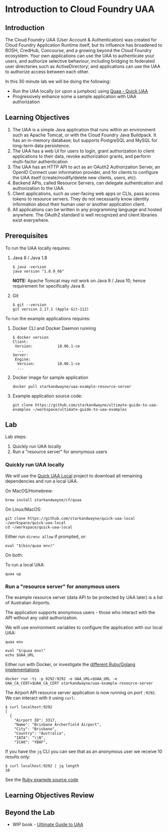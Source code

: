 # Introduction to Cloud Foundry UAA

## Introduction

The Cloud Foundry UAA (User Account & Authentication) was created for Cloud Foundry Application Runtime itself, but its influence has broadened to BOSH, CredHub, Concourse, and a growing beyond the Cloud Foundry ecosystem. Your own applications can use the UAA to authenticate your users, and authorize selective behaviour, including bridging to federated user directories such as ActiveDirectory; and applications can use the UAA to authorize access between each other.

In this 30 minute lab we will be doing the following:

* Run the UAA locally (or upon a jumpbox) using [Quaa - Quick UAA](https://github.com/starkandwayne/quaa)
* Progressively enhance some a sample application with UAA authorization

## Learning Objectives

1. The UAA is a simple Java application that runs within an environment such as Apache Tomcat, or with the Cloud Foundry Java Buildpack. It has an in-memory database; but supports PostgreSQL and MySQL for long-term data persistence.
1. The UAA has a web UI for users to login, grant authorization to client applications to their data, revoke authorization grants, and perform multi-factor authentication
1. The UAA has an HTTP API to act as an OAuth2 Authorization Server, an OpenID Connect user information provider, and for clients to configure the UAA itself (create/modify/delete new clients, users, etc).
1. Backend APIs, called Resource Servers, can delegate authentication and authorization to the UAA.
1. Client applications, such as user-facing web apps or CLIs, pass access tokens to resource servers. They do not necessarily know identity information about their human user or another application client.
1. All applications can be written in any programming language and hosted anywhere. The OAuth2 standard is well recognized and client libraries exist everywhere.

## Prerequisites

To run the UAA locally requires:

1. Java 8 / Java 1.8

    ```plain
    $ java -version
    java version "1.8.0_66"
    ```

    **NOTE:** Apache Tomcat may not work on Java 9 / Java 10; hence requirement for specifically Java 8.

1. Git

    ```plain
    $ git --version
    git version 2.17.1 (Apple Git-112)
    ```

To run the example applications requires:

1. Docker CLI and Docker Daemon running

    ```plain
    $ docker version
    Client:
     Version:           18.06.1-ce
      ...
    Server:
     Engine:
      Version:          18.06.1-ce
      ...
    ```

1. Docker image for sample application

    ```plain
    docker pull starkandwayne/uaa-example-resource-server
    ```

1. Example application source code:

    ```plain
    git clone https://github.com/starkandwayne/ultimate-guide-to-uaa-examples ~/workspace/ultimate-guide-to-uaa-examples
    ```

## Lab

Lab steps:

1. Quickly run UAA locally
1. Run a "resource server" for anonymous users

### Quickly run UAA locally

We will use the [Quick UAA Local](https://github.com/starkandwayne/quick-uaa-local/) project to download all remaining dependencies and run a local UAA.

On MacOS/Homebrew:

```plain
brew install starkandwayne/cf/quaa
```

On Linux/MacOS:

```plain
git clone https://github.com/starkandwayne/quick-uaa-local ~/workspace/quick-uaa-local
cd ~/workspace/quick-uaa-local
```

Either run `direnv allow` if prompted, or:

```plain
eval "$(bin/quaa env)"
```

On both:

To run a local UAA:

```plain
quaa up
```

### Run a "resource server" for anonymous users

The example resource server (data API to be protected by UAA later) is a list of Australian Airports.

The application supports anonymous users - those who interact with the API without any valid authorization.

We will use environment variables to configure the application with our local UAA:

```plain
quaa env

eval "$(quaa env)"
echo $UAA_URL
```

Either run with Docker, or investigate the [different Ruby/Golang implementations](https://github.com/starkandwayne/ultimate-guide-to-uaa-examples)

```plain
docker run -ti -p 9292:9292 -e UAA_URL=$UAA_URL -e UAA_CA_CERT=$UAA_CA_CERT starkandwayne/uaa-example-resource-server
```

The Airport API resource server application is now running on port `:9292`. We can interact with it using `curl`:

```plain
$ curl localhost:9292
[
  {
    "Airport ID": 3317,
    "Name": "Brisbane Archerfield Airport",
    "City": "Brisbane",
    "Country": "Australia",
    "IATA": "\\N",
    "ICAO": "YBAF",
```

If you have the `jq` CLI you can see that as an anonymous user we receive 10 results only:

```plain
$ curl localhost:9292 | jq length
10
```

See the [Ruby example source code](https://github.com/starkandwayne/ultimate-guide-to-uaa-examples/blob/master/ruby/resource-server/config.ru#L24-L27)

## Learning Objectives Review

## Beyond the Lab

* WIP book - [Ultimate Guide to UAA](https://www-staging.ultimateguidetouaa.com/)